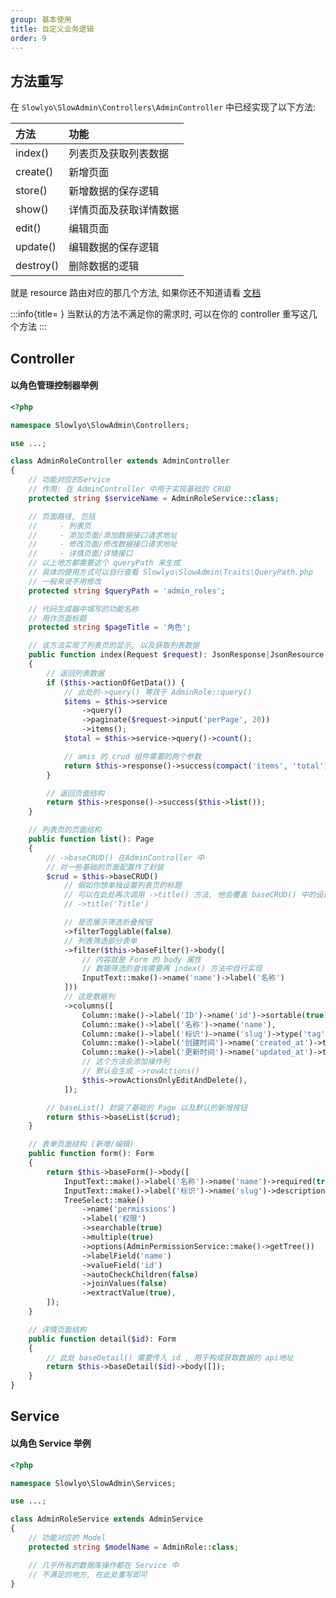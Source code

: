 ```yaml
---
group: 基本使用
title: 自定义业务逻辑
order: 9
---
```


## 方法重写

在 `Slowlyo\SlowAdmin\Controllers\AdminController` 中已经实现了以下方法:

| 方法      | 功能                   |
| :-------- | :--------------------- |
| index()   | 列表页及获取列表数据   |
| create()  | 新增页面               |
| store()   | 新增数据的保存逻辑     |
| show()    | 详情页面及获取详情数据 |
| edit()    | 编辑页面               |
| update()  | 编辑数据的保存逻辑     |
| destroy() | 删除数据的逻辑         |

就是 resource 路由对应的那几个方法, 如果你还不知道请看 [文档](https://learnku.com/docs/laravel/9.x/controllers/12212#restful-naming-resource-routes)

:::info{title=&nbsp;}
当默认的方法不满足你的需求时, 可以在你的 controller 重写这几个方法
:::

## Controller

#### 以角色管理控制器举例

```php
<?php

namespace Slowlyo\SlowAdmin\Controllers;

use ...;

class AdminRoleController extends AdminController
{
	// 功能对应的Service
	// 作用: 在 AdminController 中用于实现基础的 CRUD
    protected string $serviceName = AdminRoleService::class;

	// 页面路径, 包括
	//     - 列表页
	//     - 添加页面/添加数据接口请求地址
	//     - 修改页面/修改数据接口请求地址
	//     - 详情页面/详情接口
	// 以上地方都需要这个 queryPath 来生成
	// 具体的使用方式可以自行查看 Slowlyo\SlowAdmin\Traits\QueryPath.php
	// 一般来说不用修改
    protected string $queryPath = 'admin_roles';

	// 代码生成器中填写的功能名称
	// 用作页面标题
    protected string $pageTitle = '角色';

	// 该方法实现了列表页的显示, 以及获取列表数据
    public function index(Request $request): JsonResponse|JsonResource
    {
		// 返回列表数据
        if ($this->actionOfGetData()) {
			// 此处的->query() 等效于 AdminRole::query()
            $items = $this->service
                ->query()
                ->paginate($request->input('perPage', 20))
                ->items();
            $total = $this->service->query()->count();

			// amis 的 crud 组件需要的两个参数
            return $this->response()->success(compact('items', 'total'));
        }

		// 返回页面结构
        return $this->response()->success($this->list());
    }

	// 列表页的页面结构
    public function list(): Page
    {
		// ->baseCRUD() 在AdminController 中
		// 对一些基础的页面配置作了封装
        $crud = $this->baseCRUD()
			// 假如你想单独设置列表页的标题
			// 可以在此处再次调用 ->title() 方法, 他会覆盖 baseCRUD() 中的设置
			// ->title('Title')

			// 是否展示筛选折叠按钮
            ->filterTogglable(false)
			// 列表筛选部分表单
			->filter($this->baseFilter()->body([
				// 内容就是 Form 的 body 属性
				// 数据筛选的查询需要再 index() 方法中自行实现
                InputText::make()->name('name')->label('名称')
            ]))
			// 这是数据列
            ->columns([
                Column::make()->label('ID')->name('id')->sortable(true),
                Column::make()->label('名称')->name('name'),
                Column::make()->label('标识')->name('slug')->type('tag'),
                Column::make()->label('创建时间')->name('created_at')->type('datetime')->sortable(true),
                Column::make()->label('更新时间')->name('updated_at')->type('datetime')->sortable(true),
				// 这个方法会添加操作列
				// 默认会生成 ->rowActions()
                $this->rowActionsOnlyEditAndDelete(),
            ]);

		// baseList() 封装了基础的 Page 以及默认的新增按钮
        return $this->baseList($crud);
    }

	// 表单页面结构 (新增/编辑)
    public function form(): Form
    {
        return $this->baseForm()->body([
            InputText::make()->label('名称')->name('name')->required(true),
            InputText::make()->label('标识')->name('slug')->description('角色的唯一标识, 不可重复')->required(true),
            TreeSelect::make()
                ->name('permissions')
                ->label('权限')
                ->searchable(true)
                ->multiple(true)
                ->options(AdminPermissionService::make()->getTree())
                ->labelField('name')
                ->valueField('id')
                ->autoCheckChildren(false)
                ->joinValues(false)
                ->extractValue(true),
        ]);
    }

	// 详情页面结构
    public function detail($id): Form
    {
		// 此处 baseDetail() 需要传入 id , 用于构成获取数据的 api地址
        return $this->baseDetail($id)->body([]);
    }
}

```

## Service

#### 以角色 Service 举例

```php
<?php

namespace Slowlyo\SlowAdmin\Services;

use ...;

class AdminRoleService extends AdminService
{
	// 功能对应的 Model
    protected string $modelName = AdminRole::class;

	// 几乎所有的数据库操作都在 Service 中
	// 不满足的地方, 在此处重写即可
}
```
